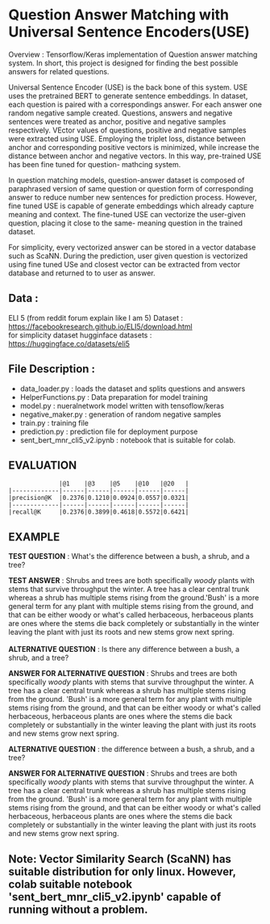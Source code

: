 #  Question Answer Matching with Universal Sentence Encoders(USE)

Overview :
Tensorflow/Keras implementation of Question answer matching system. 
In short, this project is designed for finding the best possible 
answers for related questions. 


Universal Sentence Encoder (USE) is the back bone of this system.
USE uses the pretrained BERT to generate sentence embeddings. In 
dataset, each question is paired with a correspondings answer.
For each answer one random negative sample created. Questions, 
answers and negative sentences were treated as anchor, positive 
and negative samples respectively. VEctor values of questions,
positive and negative samples were extracted using USE. 
Employing the triplet loss, distance between anchor
and corresponding positive vectors is minimized,
while increase the distance between anchor and negative vectors.
In this way, pre-trained USE has been fine tuned for question-
mathcing system. 

In question matching models, question-answer dataset is composed of 
paraphrased version of same question or question form of 
corresponding answer to reduce number new sentences for prediction
process. However, fine tuned USE is capable of generate embeddings 
which already capture meaning and context. The fine-tuned USE can 
vectorize the user-given question, placing it close to the same-
meaning question in the trained dataset.

For simplicity, every vectorized answer can be stored in a vector
database such as ScaNN. During the prediction, user given question
is vectorized using fine tuned USe and closest vector can be 
extracted from vector database and returned to to user as answer.

Data :<br/>
----

ELI 5 (from reddit forum explain like I am 5) Dataset : 
https://facebookresearch.github.io/ELI5/download.html
<br/>
for simplicity dataset hugginface datasets :
https://huggingface.co/datasets/eli5

File Description :
----
- data_loader.py : loads the dataset and splits questions and answers
- HelperFunctions.py : Data preparation for model training
- model.py : nueralnetwork model written with tensoflow/keras
- negative_maker.py : generation of random negative samples
- train.py : training file
- prediction.py : prediction file for deployment purpose
- sent_bert_mnr_cli5_v2.ipynb : notebook that is suitable for colab.





EVALUATION
----------
```
              |@1    |@3    |@5    |@10   |@20   |
|-------------|------|------|------|------|------|
|precision@K  |0.2376|0.1210|0.0924|0.0557|0.0321|
|-------------|------|------|------|------|------|
|recall@K     |0.2376|0.3899|0.4618|0.5572|0.6421|   
```
EXAMPLE
----------

**TEST QUESTION** : What's the difference between a bush, a shrub, and a tree?

**TEST ANSWER** : Shrubs and trees are both specifically *woody* plants with stems that survive throughput the winter. A tree has a clear central trunk whereas a shrub has multiple stems rising from the ground.'Bush' is a more general term for any plant with multiple stems rising from the ground, and that can be either woody or what's called herbaceous, herbaceous plants are ones where the stems die back completely or substantially in the winter leaving the plant with just its roots and new stems grow next spring.
<br />
<br />
**ALTERNATIVE QUESTION** : Is there any difference between a bush, a shrub, and a tree?

**ANSWER FOR ALTERNATIVE QUESTION** : Shrubs and trees are both specifically *woody* plants with stems that survive throughput the winter. A tree has a clear central trunk whereas a shrub has multiple stems rising from the ground.
'Bush' is a more general term for any plant with multiple stems rising from the ground, and that can be either woody or what's called herbaceous, herbaceous plants are ones where the stems die back completely or substantially in the winter leaving the plant with just its roots and new stems grow next spring.


**ALTERNATIVE QUESTION** : the difference between a bush, a shrub, and a tree?

**ANSWER FOR ALTERNATIVE QUESTION** : Shrubs and trees are both specifically *woody* plants with stems that survive throughput the winter. A tree has a clear central trunk whereas a shrub has multiple stems rising from the ground.
'Bush' is a more general term for any plant with multiple stems rising from the ground, and that can be either woody or what's called herbaceous, herbaceous plants are ones where the stems die back completely or substantially in the winter leaving the plant with just its roots and new stems grow next spring.


## Note: Vector Similarity Search (ScaNN) has suitable distribution for only linux. However, colab suitable notebook 'sent_bert_mnr_cli5_v2.ipynb' capable of running without a problem.
